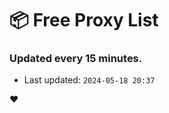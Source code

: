 # :package: Free Proxy List
### Updated every 15 minutes.

- Last updated: `2024-05-18 20:37`

:heart:
